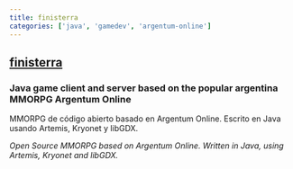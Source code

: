 ```yaml
---
title: finisterra
categories: ['java', 'gamedev', 'argentum-online']
---
```

## [finisterra](https://github.com/ao-libre/finisterra)

### Java game client and server based on the popular argentina MMORPG Argentum Online


MMORPG de código abierto basado en Argentum Online. Escrito en Java usando Artemis, Kryonet y libGDX.

*Open Source MMORPG based on Argentum Online. Written in Java, using Artemis, Kryonet and libGDX.*
